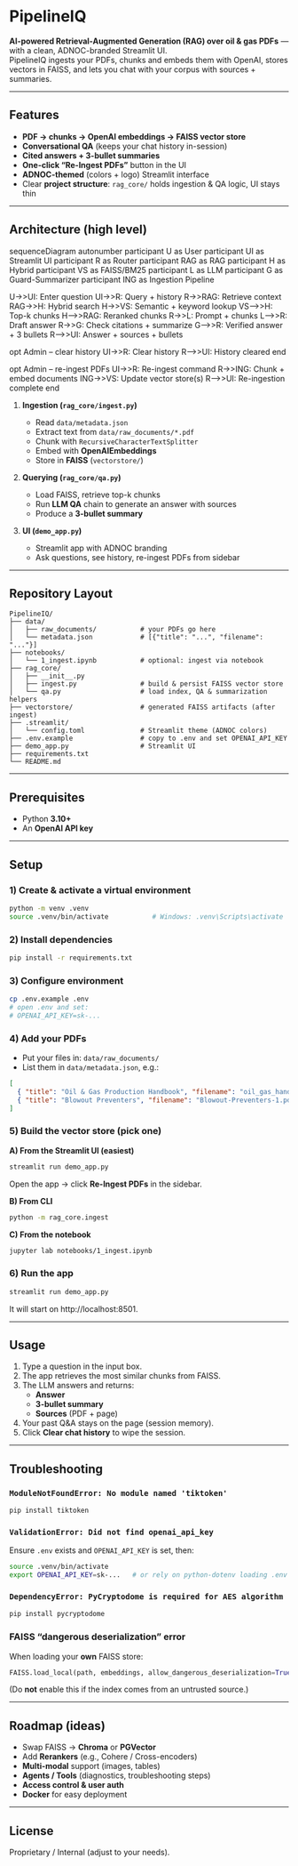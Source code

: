 # PipelineIQ

**AI-powered Retrieval-Augmented Generation (RAG) over oil & gas PDFs** — with a clean, ADNOC-branded Streamlit UI.  
PipelineIQ ingests your PDFs, chunks and embeds them with OpenAI, stores vectors in FAISS, and lets you chat with your corpus with sources + summaries.

---

## Features

- **PDF → chunks → OpenAI embeddings → FAISS vector store**
- **Conversational QA** (keeps your chat history in-session)
- **Cited answers + 3-bullet summaries**
- **One-click “Re-Ingest PDFs”** button in the UI
- **ADNOC-themed** (colors + logo) Streamlit interface
- Clear **project structure**: `rag_core/` holds ingestion & QA logic, UI stays thin

---

## Architecture (high level)


sequenceDiagram
  autonumber
  participant U as User
  participant UI as Streamlit UI
  participant R as Router
  participant RAG as RAG
  participant H as Hybrid
  participant VS as FAISS/BM25
  participant L as LLM
  participant G as Guard-Summarizer
  participant ING as Ingestion Pipeline

  U->>UI: Enter question
  UI->>R: Query + history
  R->>RAG: Retrieve context
  RAG->>H: Hybrid search
  H->>VS: Semantic + keyword lookup
  VS-->>H: Top-k chunks
  H-->>RAG: Reranked chunks
  R->>L: Prompt + chunks
  L-->>R: Draft answer
  R->>G: Check citations + summarize
  G-->>R: Verified answer + 3 bullets
  R-->>UI: Answer + sources + bullets

  opt Admin – clear history
    UI->>R: Clear history
    R-->>UI: History cleared
  end

  opt Admin – re-ingest PDFs
    UI->>R: Re-ingest command
    R->>ING: Chunk + embed documents
    ING->>VS: Update vector store(s)
    R-->>UI: Re-ingestion complete
  end



1. **Ingestion (`rag_core/ingest.py`)**
   - Read `data/metadata.json`
   - Extract text from `data/raw_documents/*.pdf`
   - Chunk with `RecursiveCharacterTextSplitter`
   - Embed with **OpenAIEmbeddings**
   - Store in **FAISS** (`vectorstore/`)

2. **Querying (`rag_core/qa.py`)**
   - Load FAISS, retrieve top-k chunks
   - Run **LLM QA** chain to generate an answer with sources
   - Produce a **3-bullet summary**

3. **UI (`demo_app.py`)**
   - Streamlit app with ADNOC branding
   - Ask questions, see history, re-ingest PDFs from sidebar

---

## Repository Layout

```
PipelineIQ/
├── data/
│   ├── raw_documents/           # your PDFs go here
│   └── metadata.json            # [{"title": "...", "filename": "..."}]
├── notebooks/
│   └── 1_ingest.ipynb           # optional: ingest via notebook
├── rag_core/
│   ├── __init__.py
│   ├── ingest.py                # build & persist FAISS vector store
│   └── qa.py                    # load index, QA & summarization helpers
├── vectorstore/                 # generated FAISS artifacts (after ingest)
├── .streamlit/
│   └── config.toml              # Streamlit theme (ADNOC colors)
├── .env.example                 # copy to .env and set OPENAI_API_KEY
├── demo_app.py                  # Streamlit UI
├── requirements.txt
└── README.md
```

---

## Prerequisites

- Python **3.10+**
- An **OpenAI API key**

---

## Setup

### 1) Create & activate a virtual environment

```bash
python -m venv .venv
source .venv/bin/activate           # Windows: .venv\Scripts\activate
```

### 2) Install dependencies

```bash
pip install -r requirements.txt
```

### 3) Configure environment

```bash
cp .env.example .env
# open .env and set:
# OPENAI_API_KEY=sk-...
```

### 4) Add your PDFs

- Put your files in: `data/raw_documents/`
- List them in `data/metadata.json`, e.g.:

```json
[
  { "title": "Oil & Gas Production Handbook", "filename": "oil_gas_handbook.pdf" },
  { "title": "Blowout Preventers", "filename": "Blowout-Preventers-1.pdf" }
]
```

### 5) Build the vector store (pick one)

**A) From the Streamlit UI (easiest)**

```bash
streamlit run demo_app.py
```

Open the app → click **Re-Ingest PDFs** in the sidebar.

**B) From CLI**

```bash
python -m rag_core.ingest
```

**C) From the notebook**

```bash
jupyter lab notebooks/1_ingest.ipynb
```

### 6) Run the app

```bash
streamlit run demo_app.py
```

It will start on http://localhost:8501.

---

## Usage

1. Type a question in the input box.
2. The app retrieves the most similar chunks from FAISS.
3. The LLM answers and returns:
   - **Answer**
   - **3-bullet summary**
   - **Sources** (PDF + page)
4. Your past Q&A stays on the page (session memory).
5. Click **Clear chat history** to wipe the session.

---

## Troubleshooting

### `ModuleNotFoundError: No module named 'tiktoken'`

```bash
pip install tiktoken
```

### `ValidationError: Did not find openai_api_key`

Ensure `.env` exists and `OPENAI_API_KEY` is set, then:

```bash
source .venv/bin/activate
export OPENAI_API_KEY=sk-...   # or rely on python-dotenv loading .env
```

### `DependencyError: PyCryptodome is required for AES algorithm`

```bash
pip install pycryptodome
```

### FAISS “dangerous deserialization” error

When loading your **own** FAISS store:

```python
FAISS.load_local(path, embeddings, allow_dangerous_deserialization=True)
```

(Do **not** enable this if the index comes from an untrusted source.)

---

## Roadmap (ideas)

- Swap FAISS → **Chroma** or **PGVector**
- Add **Rerankers** (e.g., Cohere / Cross-encoders)
- **Multi-modal** support (images, tables)
- **Agents / Tools** (diagnostics, troubleshooting steps)
- **Access control & user auth**
- **Docker** for easy deployment

---

## License

Proprietary / Internal (adjust to your needs).

